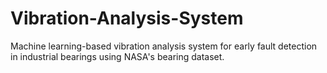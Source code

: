 # Vibration-Analysis-System
Machine learning-based vibration analysis system for early fault detection in industrial bearings using NASA's bearing dataset.
